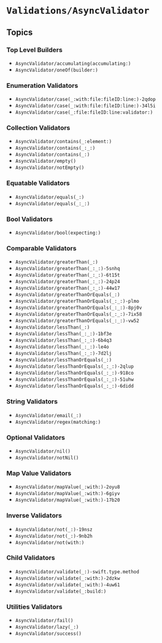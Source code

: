 # ``Validations/AsyncValidator``

<!-- 
This file arranges the static methods on the `AsyncValidator` type for richer documentation experience. 
-->

## Topics

### Top Level Builders

- ``AsyncValidator/accumulating(accumulating:)``
- ``AsyncValidator/oneOf(builder:)``

### Enumeration Validators

- ``AsyncValidator/case(_:with:file:fileID:line:)-2qdop``
- ``AsyncValidator/case(_:with:file:fileID:line:)-34l5i``
- ``AsyncValidator/case(_:file:fileID:line:validator:)``

### Collection Validators

- ``AsyncValidator/contains(_:element:)``
- ``AsyncValidator/contains(_:_:)``
- ``AsyncValidator/contains(_:)``
- ``AsyncValidator/empty()``
- ``AsyncValidator/notEmpty()``

### Equatable Validators

- ``AsyncValidator/equals(_:)``
- ``AsyncValidator/equals(_:_:)``

### Bool Validators

- ``AsyncValidator/bool(expecting:)``

### Comparable Validators

- ``AsyncValidator/greaterThan(_:)``
- ``AsyncValidator/greaterThan(_:_:)-5snhq``
- ``AsyncValidator/greaterThan(_:_:)-6t15t``
- ``AsyncValidator/greaterThan(_:_:)-24p24``
- ``AsyncValidator/greaterThan(_:_:)-44w17``
- ``AsyncValidator/greaterThanOrEquals(_:)``
- ``AsyncValidator/greaterThanOrEquals(_:_:)-plmo``
- ``AsyncValidator/greaterThanOrEquals(_:_:)-8pj0v``
- ``AsyncValidator/greaterThanOrEquals(_:_:)-7ix58``
- ``AsyncValidator/greaterThanOrEquals(_:_:)-vw52``
- ``AsyncValidator/lessThan(_:)``
- ``AsyncValidator/lessThan(_:_:)-1bf3e``
- ``AsyncValidator/lessThan(_:_:)-6b4q3``
- ``AsyncValidator/lessThan(_:_:)-le4o``
- ``AsyncValidator/lessThan(_:_:)-7d2lj``
- ``AsyncValidator/lessThanOrEquals(_:)``
- ``AsyncValidator/lessThanOrEquals(_:_:)-2qlup``
- ``AsyncValidator/lessThanOrEquals(_:_:)-918co``
- ``AsyncValidator/lessThanOrEquals(_:_:)-51uhw``
- ``AsyncValidator/lessThanOrEquals(_:_:)-6didd``

### String Validators

- ``AsyncValidator/email(_:)``
- ``AsyncValidator/regex(matching:)``

### Optional Validators

- ``AsyncValidator/nil()``
- ``AsyncValidator/notNil()``

### Map Value Validators

- ``AsyncValidator/mapValue(_:with:)-2oyu8``
- ``AsyncValidator/mapValue(_:with:)-6giyv``
- ``AsyncValidator/mapValue(_:with:)-17b20``

### Inverse Validators

- ``AsyncValidator/not(_:)-19nsz``
- ``AsyncValidator/not(_:)-9nb2h``
- ``AsyncValidator/not(with:)``

### Child Validators

- ``AsyncValidator/validate(_:)-swift.type.method``
- ``AsyncValidator/validate(_:with:)-2dzkw``
- ``AsyncValidator/validate(_:with:)-4uw61``
- ``AsyncValidator/validate(_:build:)``

### Utilities Validators

- ``AsyncValidator/fail()``
- ``AsyncValidator/lazy(_:)``
- ``AsyncValidator/success()``
